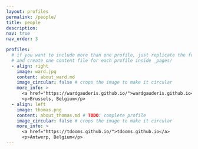 ```yaml
---
layout: profiles
permalink: /people/
title: people
description:
nav: true
nav_order: 3

profiles:
  # if you want to include more than one profile, just replicate the following block
  # and create one content file for each profile inside _pages/
  - align: right
    image: ward.jpg
    content: about_ward.md
    image_circular: false # crops the image to make it circular
    more_info: >
      <a href="https://wardgauderis.github.io/">wardgauderis.github.io</a>
      <p>Brussels, Belgium</p>
  - align: left
    image: thomas.png
    content: about_thomas.md # TODO: complete profile
    image_circular: false # crops the image to make it circular
    more_info: >
      <a href="https://tdooms.github.io/">tdooms.github.io</a>
      <p>Antwerp, Belgium</p>
---
```

